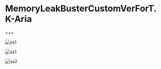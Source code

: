 # MemoryLeakBusterCustomVerForT.K-Aria   

===

![ss1](https://bitbucket.org/tk-aria/memoryleakbustercustomverfort.k-aria/src/ScreenShot/ss1.png)

![ss1](https://bitbucket.org/tk-aria/memoryleakbustercustomverfort.k-aria/src/1a34793c9f01735193edd5184fc8625c9138db6f/ScreenShot/ss1.png?at=master&fileviewer=file-view-default)  

![ss2](https://bitbucket.org/tk-aria/memoryleakbustercustomverfort.k-aria/src/1a34793c9f01735193edd5184fc8625c9138db6f/ScreenShot/ss1.png?at=master&fileviewer=file-view-default)  

